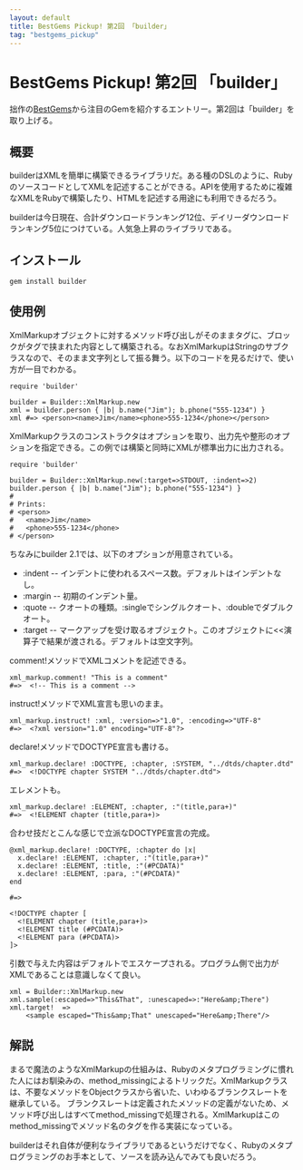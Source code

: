 ```yaml
---
layout: default
title: BestGems Pickup! 第2回 「builder」
tag: "bestgems_pickup"
---
```


# BestGems Pickup! 第2回 「builder」

拙作の[BestGems](http://bestgems.org/)から注目のGemを紹介するエントリー。第2回は「builder」を取り上げる。

## 概要

builderはXMLを簡単に構築できるライブラリだ。ある種のDSLのように、RubyのソースコードとしてXMLを記述することができる。APIを使用するために複雑なXMLをRubyで構築したり、HTMLを記述する用途にも利用できるだろう。

builderは今日現在、合計ダウンロードランキング12位、デイリーダウンロードランキング5位につけている。人気急上昇のライブラリである。

## インストール

    gem install builder

## 使用例

XmlMarkupオブジェクトに対するメソッド呼び出しがそのままタグに、ブロックがタグで挟まれた内容として構築される。なおXmlMarkupはStringのサブクラスなので、そのまま文字列として振る舞う。以下のコードを見るだけで、使い方が一目でわかる。

    require 'builder'
    
    builder = Builder::XmlMarkup.new
    xml = builder.person { |b| b.name("Jim"); b.phone("555-1234") }
    xml #=> <person><name>Jim</name><phone>555-1234</phone></person>

XmlMarkupクラスのコンストラクタはオプションを取り、出力先や整形のオプションを指定できる。この例では構築と同時にXMLが標準出力に出力される。

    require 'builder'
    
    builder = Builder::XmlMarkup.new(:target=>STDOUT, :indent=>2)
    builder.person { |b| b.name("Jim"); b.phone("555-1234") }
    #
    # Prints:
    # <person>
    #   <name>Jim</name>
    #   <phone>555-1234</phone>
    # </person>

ちなみにbuilder 2.1では、以下のオプションが用意されている。

- :indent -- インデントに使われるスペース数。デフォルトはインデントなし。
- :margin -- 初期のインデント量。
- :quote -- クオートの種類。:singleでシングルクオート、:doubleでダブルクオート。
- :target -- マークアップを受け取るオブジェクト。このオブジェクトに<<演算子で結果が渡される。デフォルトは空文字列。

comment!メソッドでXMLコメントを記述できる。

    xml_markup.comment! "This is a comment"
    #=>  <!-- This is a comment -->

instruct!メソッドでXML宣言も思いのまま。

    xml_markup.instruct! :xml, :version=>"1.0", :encoding=>"UTF-8"
    #=>  <?xml version="1.0" encoding="UTF-8"?>

declare!メソッドでDOCTYPE宣言も書ける。

    xml_markup.declare! :DOCTYPE, :chapter, :SYSTEM, "../dtds/chapter.dtd"
    #=>  <!DOCTYPE chapter SYSTEM "../dtds/chapter.dtd">

エレメントも。

    xml_markup.declare! :ELEMENT, :chapter, :"(title,para+)"
    #=>  <!ELEMENT chapter (title,para+)>

合わせ技だとこんな感じで立派なDOCTYPE宣言の完成。

    @xml_markup.declare! :DOCTYPE, :chapter do |x|
      x.declare! :ELEMENT, :chapter, :"(title,para+)"
      x.declare! :ELEMENT, :title, :"(#PCDATA)"
      x.declare! :ELEMENT, :para, :"(#PCDATA)"
    end
    
    #=>
    
    <!DOCTYPE chapter [
      <!ELEMENT chapter (title,para+)>
      <!ELEMENT title (#PCDATA)>
      <!ELEMENT para (#PCDATA)>
    ]>

引数で与えた内容はデフォルトでエスケープされる。プログラム側で出力がXMLであることは意識しなくて良い。

    xml = Builder::XmlMarkup.new
    xml.sample(:escaped=>"This&That", :unescaped=>:"Here&amp;There")
    xml.target!  =>
    	<sample escaped="This&amp;That" unescaped="Here&amp;There"/>

## 解説

まるで魔法のようなXmlMarkupの仕組みは、Rubyのメタプログラミングに慣れた人にはお馴染みの、method_missingによるトリックだ。XmlMarkupクラスは、不要なメソッドをObjectクラスから省いた、いわゆるブランクスレートを継承している。
ブランクスレートは定義されたメソッドの定義がないため、メソッド呼び出しはすべてmethod_missingで処理される。XmlMarkupはこのmethod_missingでメソッド名のタグを作る実装になっている。

builderはそれ自体が便利なライブラリであるというだけでなく、Rubyのメタプログラミングのお手本として、ソースを読み込んでみても良いだろう。

